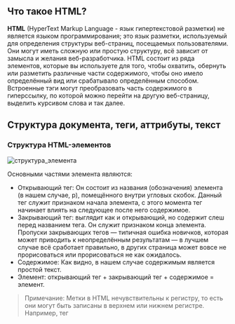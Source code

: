 ## Что такое HTML?
**HTML** (HyperText Markup Language - язык гипертекстовой разметки) не является языком программирования; это язык разметки, используемый для определения структуры веб-страниц, посещаемых пользователями. Они могут иметь сложную или простую структуру, всё зависит от замысла и желания веб-разработчика. HTML состоит из ряда элементов, которые вы используете для того, чтобы охватить, обернуть или разметить различные части содержимого, чтобы оно имело определённый вид или срабатывало определённым способом. Встроенные тэги могут преобразовать часть содержимого в гиперссылку, по которой можно перейти на другую веб-страницу, выделить курсивом слова и так далее. 

## Структура документа, теги, аттрибуты, текст
### Структура HTML-элементов

![структура_элемента](https://developer.mozilla.org/ru/docs/Learn_web_development/Core/Structuring_content/Basic_HTML_syntax/%D0%B1%D0%B5%D0%B7%D1%8B%D0%BC%D1%8F%D0%BD%D0%BD%D1%8B%D0%B9.png)

Основными частями элемента являются:
- Открывающий тег: Он состоит из названия (обозначения) элемента (в нашем случае, p), помещённого внутри угловых скобок. Данный тег служит признаком начала элемента, с этого момента тег начинает влиять на следующее после него содержимое.
- Закрывающий тег: выглядит как и открывающий, но содержит слеш перед названием тега. Он служит признаком конца элемента. Пропуски закрывающих тегов — типичная ошибка новичков, которая может приводить к неопределённым результатам — в лучшем случае всё сработает правильно, в других страница может вовсе не прорисоваться или прорисоваться не как ожидалось.
- Содержимое: Как видно, в нашем случае содержимым является простой текст.
- Элемент: открывающий тег + закрывающий тег + содержимое = элемент.
  
> Примечание: Метки в HTML нечувствительны к регистру, то есть они могут быть записаны в верхнем или нижнем регистре. Например, тег <title> может быть записан как <title>, <TITLE>, <Title>, <TiTlE>, и т.д., и он будет работать нормально. Лучшей практикой, однако, является запись всех тегов в нижнем регистре для обеспечения согласованности, удобочитаемости и других причин.

### Тэги стилизации текста
- `<em></em>` - курсив
- `<strong></strong>` - жирный
